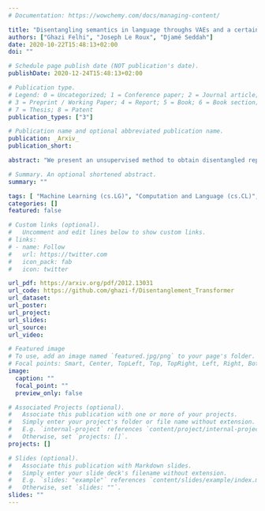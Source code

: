 ```yaml
---
# Documentation: https://wowchemy.com/docs/managing-content/

title: "Disentangling semantics in language throughs VAEs and a certain architectural choice"
authors: ["Ghazi Felhi", "Joseph Le Roux", "Djamé Seddah"]
date: 2020-10-22T15:48:13+02:00
doi: ""

# Schedule page publish date (NOT publication's date).
publishDate: 2020-12-24T15:48:13+02:00

# Publication type.
# Legend: 0 = Uncategorized; 1 = Conference paper; 2 = Journal article;
# 3 = Preprint / Working Paper; 4 = Report; 5 = Book; 6 = Book section;
# 7 = Thesis; 8 = Patent
publication_types: ["3"]

# Publication name and optional abbreviated publication name.
publication: _Arxiv_
publication_short: 

abstract: "We present an unsupervised method to obtain disentangled representations of sentences that single out semantic content. Using modified Transformers as building blocks, we train a Variational Autoencoder to translate the sentence to a fixed number of hierarchically structured latent variables. We study the influence of each latent variable in generation on the dependency structure of sentences, and on the predicate structure it yields when passed through an Open Information Extraction model. Our model could separate verbs, subjects, direct objects, and prepositional objects into latent variables we identified. We show that varying the corresponding latent variables results in varying these elements in sentences, and that swapping them between couples of sentences leads to the expected partial semantic swap."

# Summary. An optional shortened abstract.
summary: ""

tags: [	"Machine Learning (cs.LG)", "Computation and Language (cs.CL)", "Variational Autoencoders", "Disentanglement"]
categories: []
featured: false

# Custom links (optional).
#   Uncomment and edit lines below to show custom links.
# links:
# - name: Follow
#   url: https://twitter.com
#   icon_pack: fab
#   icon: twitter

url_pdf: https://arxiv.org/pdf/2012.13031
url_code: https://github.com/ghazi-f/Disentanglement_Transformer
url_dataset:
url_poster:
url_project:
url_slides:
url_source:
url_video:

# Featured image
# To use, add an image named `featured.jpg/png` to your page's folder. 
# Focal points: Smart, Center, TopLeft, Top, TopRight, Left, Right, BottomLeft, Bottom, BottomRight.
image:
  caption: ""
  focal_point: ""
  preview_only: false

# Associated Projects (optional).
#   Associate this publication with one or more of your projects.
#   Simply enter your project's folder or file name without extension.
#   E.g. `internal-project` references `content/project/internal-project/index.md`.
#   Otherwise, set `projects: []`.
projects: []

# Slides (optional).
#   Associate this publication with Markdown slides.
#   Simply enter your slide deck's filename without extension.
#   E.g. `slides: "example"` references `content/slides/example/index.md`.
#   Otherwise, set `slides: ""`.
slides: ""
---
```

